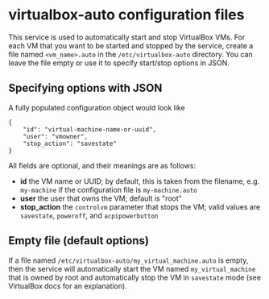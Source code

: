virtualbox-auto configuration files
===================================

This service is used to automatically start and stop VirtualBox VMs. 
For each VM that you want to be started and stopped by the service, 
create a file named `<vm_name>.auto` in the `/etc/virtualbox-auto` 
directory. You can leave the file empty or use it to specify start/stop 
options in JSON.

Specifying options with JSON
----------------------------

A fully populated configuration object would look like 

    {
        "id": "virtual-machine-name-or-uuid",
        "user": "vmowner",             
        "stop_action": "savestate"
    }

All fields are optional, and their meanings are as follows:

* **id** the VM name or UUID; by default, this is taken from the 
  filename, e.g. `my-machine` if the configuration file is 
  `my-machine.auto`
* **user** the user that owns the VM; default is "root"
* **stop_action** the `controlvm` parameter that stops the VM; valid 
  values are `savestate`, `poweroff`, and `acpipowerbutton`

Empty file (default options)
----------------------------

If a file named `/etc/virtualbox-auto/my_virtual_machine.auto` is 
empty, then the service will automatically start the VM named 
`my_virtual_machine` that is owned by root and automatically stop the
VM in `savestate` mode (see VirtualBox docs for an explanation).

